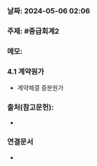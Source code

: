 ### 날짜: 2024-05-06 02:06

### 주제: #중급회계2 

### 메모:
### 4.1 계약원가
- 계약체결 증분원가


### 출처(참고문헌):
- 

### 연결문서
- 